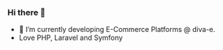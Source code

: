 ### Hi there 👋


- 🔭 I’m currently developing E-Commerce Platforms @ diva-e.
- Love PHP, Laravel and Symfony
